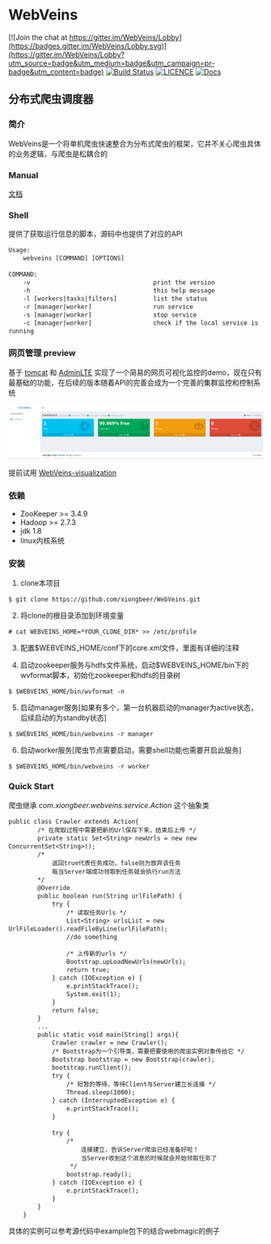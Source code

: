 # WebVeins

[![Join the chat at https://gitter.im/WebVeins/Lobby](https://badges.gitter.im/WebVeins/Lobby.svg)](https://gitter.im/WebVeins/Lobby?utm_source=badge&utm_medium=badge&utm_campaign=pr-badge&utm_content=badge)
[![Build Status](https://travis-ci.org/xiongbeer/WebVeins.svg?branch=master)](https://travis-ci.org/xiongbeer/WebVeins)
[![LICENCE](https://img.shields.io/badge/licence-MIT-blue.svg)](https://raw.githubusercontent.com/xiongbeer/WebVeins/master/LICENSE)
[![Docs](https://img.shields.io/badge/docs-latest-blue.svg)](https://xiongbeer.gitbooks.io/webveinsguide/content/)
## 分布式爬虫调度器

### 简介
WebVeins是一个将单机爬虫快速整合为分布式爬虫的框架，它并不关心爬虫具体的业务逻辑，与爬虫是松耦合的  

### Manual
[文档](https://xiongbeer.gitbooks.io/webveinsguide/content/)

### Shell
提供了获取运行信息的脚本，源码中也提供了对应的API  

    Usage:
        webveins [COMMAND] [OPTIONS]

    COMMAND:
        -v                                  print the version
        -h                                  this help message
        -l [workers|tasks|filters]          list the status
        -r [manager|worker]                 run service
        -s [manager|worker]                 stop service
        -c [manager|worker]                 check if the local service is running    

### 网页管理 preview
基于  [tomcat](https://github.com/apache/tomcat) 和 [AdminLTE](https://github.com/almasaeed2010/AdminLTE) 实现了一个简易的网页可视化监控的demo，现在只有最基础的功能，在后续的版本随着API的完善会成为一个完善的集群监控和控制系统  

![webveins-web](data/images/webveins-web.png)

提前试用
[WebVeins-visualization
](https://github.com/xiongbeer/WebVeins-visualization)

### 依赖
- ZooKeeper >= 3.4.9
- Hadoop >= 2.7.3
- jdk 1.8
- linux内核系统

### 安装
1. clone本项目
```
$ git clone https://github.com/xiongbeer/WebVeins.git
```

2. 将clone的根目录添加到环境变量
```
# cat WEBVEINS_HOME=*YOUR_CLONE_DIR* >> /etc/profile
```

3. 配置$WEBVEINS_HOME/conf下的core.xml文件，里面有详细的注释

4. 启动zookeeper服务与hdfs文件系统，启动$WEBVEINS_HOME/bin下的wvformat脚本，初始化zookeeper和hdfs的目录树
```
$ $WEBVEINS_HOME/bin/wvformat -n
```

5. 启动manager服务[如果有多个，第一台机器启动的manager为active状态，后续启动的为standby状态]
```
$ $WEBVEINS_HOME/bin/webveins -r manager
```

6. 启动worker服务[爬虫节点需要启动，需要shell功能也需要开启此服务]
```
$ $WEBVEINS_HOME/bin/webveins -r worker
```

### Quick Start

爬虫继承 *com.xiongbeer.webveins.service.Action* 这个抽象类

```
public class Crawler extends Action{
        /* 在爬取过程中需要把新的Url保存下来，结束后上传 */
        private static Set<String> newUrls = new new ConcurrentSet<String>();
        /*
            返回true代表任务成功，false则为放弃该任务
            每当Server端成功领取到任务就会执行run方法
        */
        @Override
        public boolean run(String urlFilePath) {
            try {
                /* 读取任务Urls */
                List<String> urlsList = new UrlFileLoader().readFileByLine(urlFilePath);
                //do something

                /* 上传新的urls */
                Bootstrap.upLoadNewUrls(newUrls);
                return true;
            } catch (IOException e) {
                e.printStackTrace();
                System.exit(1);
            }
            return false;
        }
        ...
        public static void main(String[] args){
            Crawler crawler = new Crawler();
            /* Bootstrap为一个引导类，需要把要使用的爬虫实例对象传给它 */
            Bootstrap bootstrap = new Bootstrap(crawler);
            bootstrap.runClient();
            try {
                /* 短暂的等待，等待Client与Server建立长连接 */
                Thread.sleep(1000);
            } catch (InterruptedException e) {
                e.printStackTrace();
            }

            try {
                /*
                    连接建立，告诉Server爬虫已经准备好啦！
                    当Server收到这个消息的时候就会开始领取任务了
                 */
                bootstrap.ready();
            } catch (IOException e) {
                e.printStackTrace();
            }
        }
    }
```

具体的实例可以参考源代码中example包下的结合webmagic的例子
